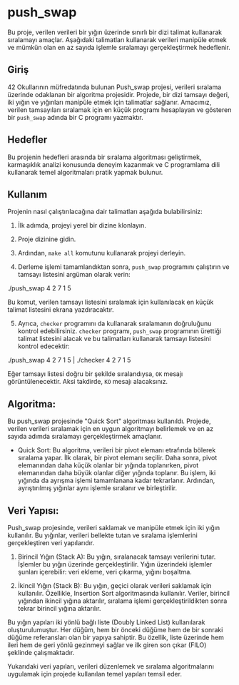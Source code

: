 # push_swap

Bu proje, verilen verileri bir yığın üzerinde sınırlı bir dizi talimat kullanarak sıralamayı amaçlar. Aşağıdaki talimatları kullanarak verileri manipüle etmek ve mümkün olan en az sayıda işlemle sıralamayı gerçekleştirmek hedeflenir.

## Giriş

42 Okullarının müfredatında bulunan Push_swap projesi, verileri sıralama üzerinde odaklanan bir algoritma projesidir. Projede, bir dizi tamsayı değeri, iki yığın ve yığınları manipüle etmek için talimatlar sağlanır. Amacımız, verilen tamsayıları sıralamak için en küçük programı hesaplayan ve gösteren bir `push_swap` adında bir C programı yazmaktır.

## Hedefler

Bu projenin hedefleri arasında bir sıralama algoritması geliştirmek, karmaşıklık analizi konusunda deneyim kazanmak ve C programlama dili kullanarak temel algoritmaları pratik yapmak bulunur.

## Kullanım

Projenin nasıl çalıştırılacağına dair talimatları aşağıda bulabilirsiniz:

1. İlk adımda, projeyi yerel bir dizine klonlayın.

3. Proje dizinine gidin.

3. Ardından, `make all` komutunu kullanarak projeyi derleyin.


4. Derleme işlemi tamamlandıktan sonra, `push_swap` programını çalıştırın ve tamsayı listesini argüman olarak verin:

./push_swap 4 2 7 1 5

Bu komut, verilen tamsayı listesini sıralamak için kullanılacak en küçük talimat listesini ekrana yazdıracaktır.

5. Ayrıca, `checker` programını da kullanarak sıralamanın doğruluğunu kontrol edebilirsiniz. `checker` programı, `push_swap` programının ürettiği talimat listesini alacak ve bu talimatları kullanarak tamsayı listesini kontrol edecektir:

./push_swap 4 2 7 1 5 | ./checker 4 2 7 1 5


Eğer tamsayı listesi doğru bir şekilde sıralandıysa, `OK` mesajı görüntülenecektir. Aksi takdirde, `KO` mesajı alacaksınız.

## Algoritma:
Bu push_swap projesinde "Quick Sort" algoritması kullanıldı. Projede, verilen verileri sıralamak için en uygun algoritmayı belirlemek ve en az sayıda adımda sıralamayı gerçekleştirmek amaçlanır.

- Quick Sort: Bu algoritma, verileri bir pivot elemanı etrafında bölerek sıralama yapar. İlk olarak, bir pivot elemanı seçilir. Daha sonra, pivot elemanından daha küçük olanlar bir yığında toplanırken, pivot elemanından daha büyük olanlar diğer yığında toplanır. Bu işlem, iki yığında da ayrışma işlemi tamamlanana kadar tekrarlanır. Ardından, ayrıştırılmış yığınlar aynı işlemle sıralanır ve birleştirilir.

## Veri Yapısı:
Push_swap projesinde, verileri saklamak ve manipüle etmek için iki yığın kullanılır. Bu yığınlar, verileri bellekte tutan ve sıralama işlemlerini gerçekleştiren veri yapılarıdır.

1. Birincil Yığın (Stack A): Bu yığın, sıralanacak tamsayı verilerini tutar. İşlemler bu yığın üzerinde gerçekleştirilir. Yığın üzerindeki işlemler şunları içerebilir: veri ekleme, veri çıkarma, yığını boşaltma.

2. İkincil Yığın (Stack B): Bu yığın, geçici olarak verileri saklamak için kullanılır. Özellikle, Insertion Sort algoritmasında kullanılır. Veriler, birincil yığından ikincil yığına aktarılır, sıralama işlemi gerçekleştirildikten sonra tekrar birincil yığına aktarılır.

Bu yığın yapıları iki yönlü bağlı liste (Doubly Linked List) kullanılarak oluşturulumuştur. Her düğüm, hem bir önceki düğüme hem de bir sonraki düğüme referansları olan bir yapıya sahiptir. Bu özellik, liste üzerinde hem ileri hem de geri yönlü gezinmeyi sağlar ve ilk giren son çıkar (FILO) şeklinde çalışmaktadır.  

Yukarıdaki veri yapıları, verileri düzenlemek ve sıralama algoritmalarını uygulamak için projede kullanılan temel yapıları temsil eder.

